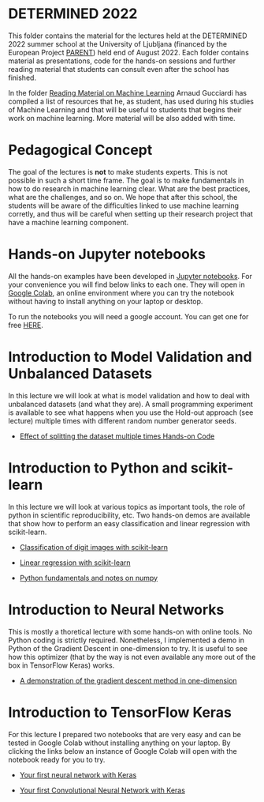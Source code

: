 # DETERMINED 2022 

This folder contains the material for the lectures held at the DETERMINED 2022 summer school at the University of Ljubljana (financed by the European Project [PARENT](https://parenth2020.com)) held end of August 2022. Each folder contains material as presentations, code for the hands-on sessions and further reading material that students can consult even after the school has finished.

In the folder [Reading Material on Machine Learning](https://github.com/toelt-llc/MSCA-ITN-PARENT/tree/main/DETERMINED2022/Reading%20Material%20on%20Machine%20Learning) Arnaud Gucciardi has compiled a list of resources that he, as student, has used during his studies of Machine Learning and that will be useful to students that begins their work on machine learning. More material will be also added with time.

# Pedagogical Concept

The goal of the lectures is **not** to make students experts. This is not possible in such a short time frame. The goal is to make fundamentals in how to do research in machine learning clear. What are the best practices, what are the challenges, and so on. We hope that after this school, the students will be aware of the difficulties linked to use machine learning corretly, and thus will be careful when setting up their research project that have a machine learning component.

# Hands-on Jupyter notebooks

All the hands-on examples have been developed in [Jupyter notebooks](https://jupyter.org). For your convenience you will find below links to each one. They will open in [Google Colab](https://colab.research.google.com), an online environment where you can try the notebook without having to install anything on your laptop or desktop. 

To run the notebooks you will need a google account. You can get one for free [HERE](https://accounts.google.com/signup/v2/webcreateaccount?flowName=GlifWebSignIn&flowEntry=SignUp).

# Introduction to Model Validation and Unbalanced Datasets

In this lecture we will look at what is model validation and how to deal with unbalanced datasets (and what they are). A small programming experiment is available to see what happens when you use the Hold-out approach (see lecture) multiple times with different random number generator seeds.

- [Effect of splitting the dataset multiple times Hands-on Code](https://colab.research.google.com/github/toelt-llc/MSCA-ITN-PARENT/blob/main/DETERMINED2022/Introduction%20to%20model%20validation%20and%20unbalanced%20datasets/.ipynb_checkpoints/Metrics_Distributions_due_to_Datasetsplit-checkpoint.ipynb)

# Introduction to Python and scikit-learn

In this lecture we will look at various topics as important tools, the role of python in scientific reproducibility, etc. Two hands-on demos are available that show how to perform an easy classification and linear regression with scikit-learn.

- [Classification of digit images with scikit-learn](https://colab.research.google.com/github/toelt-llc/MSCA-ITN-PARENT/blob/main/DETERMINED2022/Python%20and%20scikit-learn/code/Classification%20of%20digits%20with%20scikit-learn.ipynb)

- [Linear regression with scikit-learn](https://colab.research.google.com/github/toelt-llc/MSCA-ITN-PARENT/blob/main/DETERMINED2022/Python%20and%20scikit-learn/code/Linear%20Regression%20with%20scikit-learn.ipynb)

- [Python fundamentals and notes on numpy](https://colab.research.google.com/github/toelt-llc/MSCA-ITN-PARENT/blob/main/DETERMINED2022/Python%20and%20scikit-learn/code/Python%20Fundamentals.ipynb)

# Introduction to Neural Networks

This is mostly a thoretical lecture with some hands-on with online tools. No Python coding is strictly required. Nonetheless, I implemented a demo in Python of the Gradient Descent in one-dimension to try. It is useful to see how this optimizer (that by the way is not even available any more out of the box in TensorFlow Keras) works.

- [A demonstration of the gradient descent method in one-dimension](https://colab.research.google.com/github/toelt-llc/MSCA-ITN-PARENT/blob/main/DETERMINED2022/Introduction%20to%20Neural%20Networks/code/gradient_descent.ipynb)

# Introduction to TensorFlow Keras

For this lecture I prepared two notebooks that are very easy and can be tested in Google Colab without installing anything on your laptop. By clicking the links below an instance of Google Colab will open with the notebook ready for you to try.

- [Your first neural network with Keras](https://colab.research.google.com/github/toelt-llc/MSCA-ITN-PARENT/blob/main/DETERMINED2022/Introduction%20to%20TensorFlow%20Keras/code/Easy_Network_with_Keras.ipynb)

- [Your first Convolutional Neural Network with Keras](https://colab.research.google.com/github/toelt-llc/MSCA-ITN-PARENT/blob/main/DETERMINED2022/Introduction%20to%20TensorFlow%20Keras/code/First_Example_of_a_CNN_(CIFAR10).ipynb)
